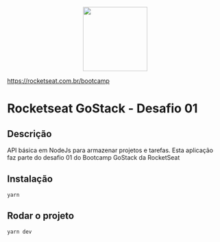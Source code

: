 <p align="center">
<a href="https://rocketseat.com.br/bootcamp" alt="Bootcamp Rocketseat">
  <img src="https://skylab.rocketseat.com.br/api/files/1560759053914.svg" height="150px"></a></p>

https://rocketseat.com.br/bootcamp

# Rocketseat GoStack - Desafio 01

## Descrição

API básica em NodeJs para armazenar projetos e tarefas. Esta aplicação faz parte do desafio 01 do Bootcamp GoStack da RocketSeat

## Instalação

`yarn`

## Rodar o projeto

`yarn dev`
